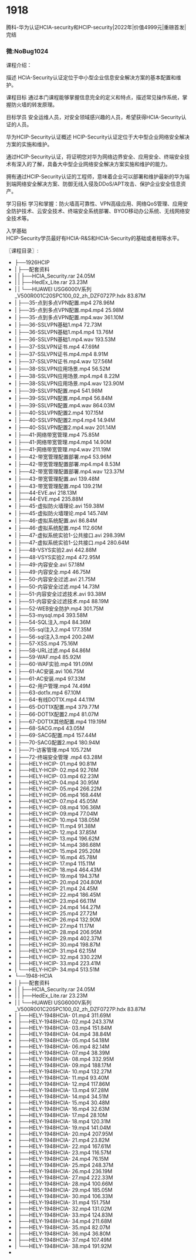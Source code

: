 # 1918
腾科-华为认证HCIA-security和HCIP-security|2022年|价值4999元|重磅首发|完结
### 微:NoBug1024 


课程介绍：

描述
HCIA-Security认证定位于中小型企业信息安全解决方案的基本配置和维护。

课程目标
通过本门课程能够掌握信息完全的定义和特点，描述常见操作系统，掌握防火墙的转发原理。

目标学员
安全运维人员，对安全领域感兴趣的人员，希望获得HCIA-Security认证的人员。

华为HCIP-Security认证概述
HCIP-Security认证定位于大中型企业网络安全解决方案的实施和维护。

通过HCIP-Security认证，将证明您对华为网络边界安全、应用安全、终端安全技术有深入的了解，具备大中型企业网络安全解决方案实施和维护的能力。

拥有通过HCIP-Security认证的工程师，意味着企业可以部署和维护最新的华为端到端网络安全解决方案、防御无线入侵及DDoS/APT攻击、保护企业安全信息资产。

学习目标
学习和掌握：防火墙高可靠性、VPN高级应用、网络QoS管理、应用安全防护技术、云安全技术、终端安全系统部署、BYOD移动办公系统、无线网络安全技术等。

入学基础  
HCIP-Security学员最好有HCIA-R&S和HCIA-Security的基础或者相等水平。

〖课程目录〗:

- ├──1926HCIP  
- |   ├──配套资料  
- |   |   ├──HCIA_Security.rar  24.05M
- |   |   ├──HedEx_Lite.rar  23.23M
- |   |   └──HUAWEI USG6000V系列_V500R001C20SPC100_02_zh_DZF0727P.hdx  83.87M
- |   ├──35-点到多点VPN配置.mp4  278.96M
- |   ├──35-点到多点VPN配置.mp4.mp4  25.98M
- |   ├──35-点到多点VPN配置.mp4.wav  361.10M
- |   ├──36-SSLVPN基础1.mp4  72.73M
- |   ├──36-SSLVPN基础1.mp4.mp4  13.76M
- |   ├──36-SSLVPN基础1.mp4.wav  193.53M
- |   ├──37-SSLVPN证书.mp4  47.69M
- |   ├──37-SSLVPN证书.mp4.mp4  8.91M
- |   ├──37-SSLVPN证书.mp4.wav  127.56M
- |   ├──38-SSLVPN应用场景.mp4  56.52M
- |   ├──38-SSLVPN应用场景.mp4.mp4  8.22M
- |   ├──38-SSLVPN应用场景.mp4.wav  123.90M
- |   ├──39-SSLVPN配置.mp4  541.98M
- |   ├──39-SSLVPN配置.mp4.mp4  56.84M
- |   ├──39-SSLVPN配置.mp4.wav  864.03M
- |   ├──40-SSLVPN配置2.mp4  107.15M
- |   ├──40-SSLVPN配置2.mp4.mp4  14.94M
- |   ├──40-SSLVPN配置2.mp4.wav  201.14M
- |   ├──41-网络带宽管理.mp4  75.85M
- |   ├──41-网络带宽管理.mp4.mp4  14.90M
- |   ├──41-网络带宽管理.mp4.wav  211.19M
- |   ├──42-带宽管理配置部署.mp4  53.96M
- |   ├──42-带宽管理配置部署.mp4.mp4  8.53M
- |   ├──42-带宽管理配置部署.mp4.wav  123.37M
- |   ├──43-带宽管理配置.avi  139.48M
- |   ├──43-带宽管理配置.mp4  139.21M
- |   ├──44-EVE.avi  218.13M
- |   ├──44-EVE.mp4  235.88M
- |   ├──45-虚拟防火墙理论.avi  159.38M
- |   ├──45-虚拟防火墙理论.mp4  145.74M
- |   ├──46-虚拟系统配置.avi  86.84M
- |   ├──46-虚拟系统配置.mp4  112.60M
- |   ├──47-虚拟系统实验1-公共接口.avi  298.39M
- |   ├──47-虚拟系统实验1-公共接口.mp4  280.64M
- |   ├──48-VSYS实验2.avi  442.88M
- |   ├──48-VSYS实验2.mp4  472.95M
- |   ├──49-内容安全.avi  57.18M
- |   ├──49-内容安全.mp4  46.75M
- |   ├──50-内容安全过滤.avi  21.75M
- |   ├──50-内容安全过滤.mp4  14.73M
- |   ├──51-内容安全过滤技术.avi  93.38M
- |   ├──51-内容安全过滤技术.mp4  88.19M
- |   ├──52-WEB安全防护.mp4  301.75M
- |   ├──53-mysql.mp4  393.58M
- |   ├──54-SQL注入.mp4  84.36M
- |   ├──55-sql注入2.mp4  177.35M
- |   ├──56-sql注入3.mp4  200.24M
- |   ├──57-XSS.mp4  75.16M
- |   ├──58-URL过滤.mp4  84.86M
- |   ├──59-WAF.mp4  85.92M
- |   ├──60-WAF实验.mp4  191.09M
- |   ├──61-AC安装.avi  106.75M
- |   ├──61-AC安装.mp4  97.33M
- |   ├──62-用户管理.mp4  74.49M
- |   ├──63-dot1x.mp4  67.10M
- |   ├──64-有线DOT1X.mp4  44.11M
- |   ├──65-DOT1X配置.mp4  379.77M
- |   ├──66-DOT1X配置2.mp4  81.07M
- |   ├──67-DOT1X其他配置.mp4  119.19M
- |   ├──68-SACG.mp4  43.05M
- |   ├──69-SACG配置.mp4  157.44M
- |   ├──70-SACG配置2.mp4  180.94M
- |   ├──71-访客管理.mp4  105.72M
- |   ├──72-终端安全管理 .mp4  63.28M
- |   ├──HELY-HCIP- 01.mp4  90.81M
- |   ├──HELY-HCIP- 02.mp4  92.76M
- |   ├──HELY-HCIP- 03.mp4  62.23M
- |   ├──HELY-HCIP- 04.mp4  30.95M
- |   ├──HELY-HCIP- 05.mp4  266.22M
- |   ├──HELY-HCIP- 06.mp4  168.44M
- |   ├──HELY-HCIP- 07.mp4  45.05M
- |   ├──HELY-HCIP- 08.mp4  106.36M
- |   ├──HELY-HCIP- 09.mp4  77.04M
- |   ├──HELY-HCIP- 10.mp4  138.05M
- |   ├──HELY-HCIP- 11.mp4  91.38M
- |   ├──HELY-HCIP- 12.mp4  37.85M
- |   ├──HELY-HCIP- 13.mp4  196.62M
- |   ├──HELY-HCIP- 14.mp4  386.68M
- |   ├──HELY-HCIP- 15.mp4  295.20M
- |   ├──HELY-HCIP- 16.mp4  45.78M
- |   ├──HELY-HCIP- 17.mp4  115.11M
- |   ├──HELY-HCIP- 18.mp4  464.43M
- |   ├──HELY-HCIP- 19.mp4  194.37M
- |   ├──HELY-HCIP- 20.mp4  204.80M
- |   ├──HELY-HCIP- 21.mp4  24.45M
- |   ├──HELY-HCIP- 22.mp4  186.45M
- |   ├──HELY-HCIP- 23.mp4  66.11M
- |   ├──HELY-HCIP- 24.mp4  144.27M
- |   ├──HELY-HCIP- 25.mp4  27.72M
- |   ├──HELY-HCIP- 26.mp4  132.90M
- |   ├──HELY-HCIP- 27.mp4  11.17M
- |   ├──HELY-HCIP- 28.mp4  206.95M
- |   ├──HELY-HCIP- 29.mp4  402.37M
- |   ├──HELY-HCIP- 30.mp4  198.87M
- |   ├──HELY-HCIP- 31.mp4  62.15M
- |   ├──HELY-HCIP- 32.mp4  330.22M
- |   ├──HELY-HCIP- 33.mp4  223.41M
- |   └──HELY-HCIP- 34.mp4  513.51M
- └──1948-HCIA  
- |   ├──配套资料  
- |   |   ├──HCIA_Security.rar  24.05M
- |   |   ├──HedEx_Lite.rar  23.23M
- |   |   └──HUAWEI USG6000V系列_V500R001C20SPC100_02_zh_DZF0727P.hdx  83.87M
- |   ├──HELY-1948HCIA- 01.mp4  311.69M
- |   ├──HELY-1948HCIA- 02.mp4  243.37M
- |   ├──HELY-1948HCIA- 03.mp4  151.84M
- |   ├──HELY-1948HCIA- 04.mp4  38.84M
- |   ├──HELY-1948HCIA- 05.mp4  54.18M
- |   ├──HELY-1948HCIA- 06.mp4  82.14M
- |   ├──HELY-1948HCIA- 07.mp4  38.39M
- |   ├──HELY-1948HCIA- 08.mp4  332.95M
- |   ├──HELY-1948HCIA- 09.mp4  188.17M
- |   ├──HELY-1948HCIA- 10.mp4  132.27M
- |   ├──HELY-1948HCIA- 11.mp4  93.40M
- |   ├──HELY-1948HCIA- 12.mp4  117.86M
- |   ├──HELY-1948HCIA- 13.mp4  97.28M
- |   ├──HELY-1948HCIA- 14.mp4  34.51M
- |   ├──HELY-1948HCIA- 15.mp4  30.48M
- |   ├──HELY-1948HCIA- 16.mp4  32.63M
- |   ├──HELY-1948HCIA- 17.mp4  28.10M
- |   ├──HELY-1948HCIA- 18.mp4  120.31M
- |   ├──HELY-1948HCIA- 19.mp4  141.04M
- |   ├──HELY-1948HCIA- 20.mp4  207.95M
- |   ├──HELY-1948HCIA- 21.mp4  23.82M
- |   ├──HELY-1948HCIA- 22.mp4  167.61M
- |   ├──HELY-1948HCIA- 23.mp4  116.57M
- |   ├──HELY-1948HCIA- 24.mp4  76.15M
- |   ├──HELY-1948HCIA- 25.mp4  248.37M
- |   ├──HELY-1948HCIA- 26.mp4  236.19M
- |   ├──HELY-1948HCIA- 27.mp4  222.33M
- |   ├──HELY-1948HCIA- 28.mp4  100.66M
- |   ├──HELY-1948HCIA- 29.mp4  185.05M
- |   ├──HELY-1948HCIA- 30.mp4  106.33M
- |   ├──HELY-1948HCIA- 31.mp4  151.75M
- |   ├──HELY-1948HCIA- 32.mp4  131.02M
- |   ├──HELY-1948HCIA- 33.mp4  124.83M
- |   ├──HELY-1948HCIA- 34.mp4  211.68M
- |   ├──HELY-1948HCIA- 35.mp4  82.07M
- |   ├──HELY-1948HCIA- 36.mp4  36.80M
- |   ├──HELY-1948HCIA- 37.mp4  107.49M
- |   └──HELY-1948HCIA- 38.mp4  191.92M
- 
